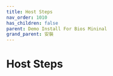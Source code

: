 ```yaml
---
title: Host Steps
nav_order: 1010
has_children: false
parent: Demo Install For Bios Mininal
grand_parent: 安裝
---
```



# Host Steps
